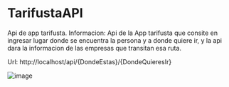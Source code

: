 # TarifustaAPI
 Api de app tarifusta.
Informacion:
Api de la App tarifusta que consite en ingresar lugar donde se encuentra la persona y a donde quiere ir, y la api dara la informacion de las empresas que transitan esa ruta.

Url:
http://localhost/api/{DondeEstas}/{DondeQuieresIr}

![image](https://user-images.githubusercontent.com/115430199/199634511-2e280cd4-5927-4014-a567-7cb99b967915.png)


